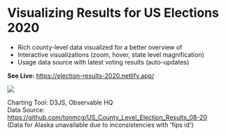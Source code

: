 # Visualizing Results for US Elections 2020

* Rich county-level data visualized for a better overview of
* Interactive visualizations (zoom, hover, state level magnification)
* Usage data source with latest voting results (auto-updates)

**See Live:** https://election-results-2020.netlify.app/

![](election.gif)

Charting Tool: D3JS, Observable HQ  
Data Source: https://github.com/tonmcg/US_County_Level_Election_Results_08-20     
(Data for Alaska unavailable due to inconsistencies with 'fips id')

